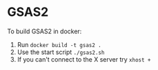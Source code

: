 # GSAS2

To build GSAS2 in docker:
 1. Run `docker build -t gsas2 .`
 2. Use the start script `./gsas2.sh`
 3. If you can't connect to the X server try `xhost +`
